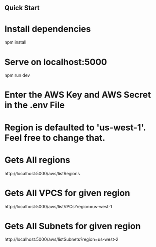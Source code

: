 ## Quick Start

# Install dependencies
npm install

# Serve on localhost:5000
npm run dev

# Enter the AWS Key and AWS Secret in the .env File

# Region is defaulted to 'us-west-1'. Feel free to change that.

# Gets All regions
http://localhost:5000/aws/listRegions

# Gets All VPCS for given region
http://localhost:5000/aws/listVPCs?region=us-west-1

# Gets All Subnets for given region
http://localhost:5000/aws/listSubnets?region=us-west-2

